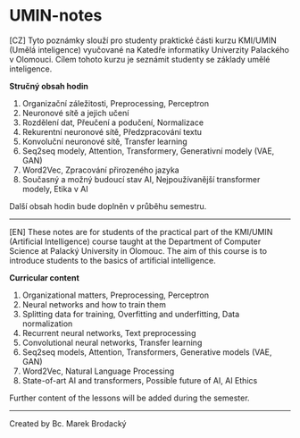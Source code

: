 # UMIN-notes
[CZ]
Tyto poznámky slouží pro studenty praktické části kurzu KMI/UMIN (Umělá inteligence) vyučované na Katedře informatiky Univerzity Palackého v Olomouci. Cílem tohoto kurzu je seznámit studenty se základy umělé inteligence.

**Stručný obsah hodin**
1. Organizační záležitosti, Preprocessing, Perceptron
2. Neuronové sítě a jejich učení
3. Rozdělení dat, Přeučení a podučení, Normalizace 
4. Rekurentní neuronové sítě, Předzpracování textu
5. Konvoluční neuronové sítě, Transfer learning
6. Seq2seq modely, Attention, Transformery, Generativní modely (VAE, GAN)
7. Word2Vec, Zpracování přirozeného jazyka
8. Současný a možný budoucí stav AI, Nejpoužívanější transformer modely, Etika v AI

Další obsah hodin bude doplněn v průběhu semestru.

---
[EN] 
These notes are for students of the practical part of the KMI/UMIN (Artificial Intelligence) course taught at the Department of Computer Science at Palacký University in Olomouc. The aim of this course is to introduce students to the basics of artificial intelligence.

**Curricular content**
1. Organizational matters, Preprocessing, Perceptron
2. Neural networks and how to train them
3. Splitting data for training, Overfitting and underfitting, Data normalization 
4. Recurrent neural networks, Text preprocessing
5. Convolutional neural networks, Transfer learning
6. Seq2seq models, Attention, Transformers, Generative models (VAE, GAN)
7. Word2Vec, Natural Language Processing
8. State-of-art AI and transformers, Possible future of AI, AI Ethics

Further content of the lessons will be added during the semester.

---
Created by Bc. Marek Brodacký